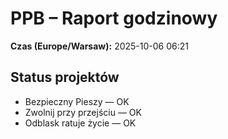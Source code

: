 # PPB – Raport godzinowy
**Czas (Europe/Warsaw):** 2025-10-06 06:21

## Status projektów
- Bezpieczny Pieszy — OK
- Zwolnij przy przejściu — OK
- Odblask ratuje życie — OK

